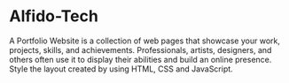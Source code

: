 # Alfido-Tech
A Portfolio Website is a collection of web pages that showcase your work, projects, skills, and achievements. Professionals, artists, designers, and others often use it to display their abilities and build an online presence. Style the layout created by using HTML, CSS and JavaScript.
